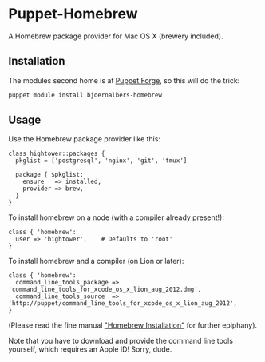 # Puppet-Homebrew

A Homebrew package provider for Mac OS X (brewery included).

## Installation

The modules second home is at [Puppet
Forge](https://forge.puppetlabs.com/bjoernalbers/homebrew), so this will do the trick:

```bash
puppet module install bjoernalbers-homebrew
```

## Usage

Use the Homebrew package provider like this:

```puppet
class hightower::packages {
  pkglist = ['postgresql', 'nginx', 'git', 'tmux']

  package { $pkglist:
    ensure   => installed,
    provider => brew,
  }
}
```

To install homebrew on a node (with a compiler already present!):

```puppet
class { 'homebrew':
  user => 'hightower',    # Defaults to 'root'
}
```

To install homebrew and a compiler (on Lion or later):

```puppet
class { 'homebrew':
  command_line_tools_package => 'command_line_tools_for_xcode_os_x_lion_aug_2012.dmg',
  command_line_tools_source  => 'http://puppet/command_line_tools_for_xcode_os_x_lion_aug_2012',
}
```

(Please read the fine manual ["Homebrew Installation"](https://github.com/mxcl/homebrew/wiki/Installation) for further epiphany).

Note that you have to download and provide the command line tools yourself, which requires an Apple ID! Sorry, dude.
